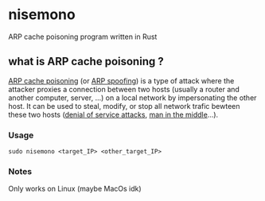 # **nisemono**
ARP cache poisoning program written in Rust

## what is ARP cache poisoning ?
[ARP cache poisoning](https://en.wikipedia.org/wiki/ARP_spoofing) (or [ARP spoofing](https://en.wikipedia.org/wiki/ARP_spoofing)) is a type of attack where the attacker proxies a connection between two hosts (usually a router and another computer, server, ...) on a local network by impersonating the other host. It can be used to steal, modify, or stop all network trafic bewteen these two hosts ([denial of service attacks](https://en.wikipedia.org/wiki/Denial_of_service), [man in the middle](https://en.wikipedia.org/wiki/Man-in-the-middle_attack)...).

### Usage
`sudo nisemono <target_IP> <other_target_IP>`

### Notes
Only works on Linux (maybe MacOs idk)
